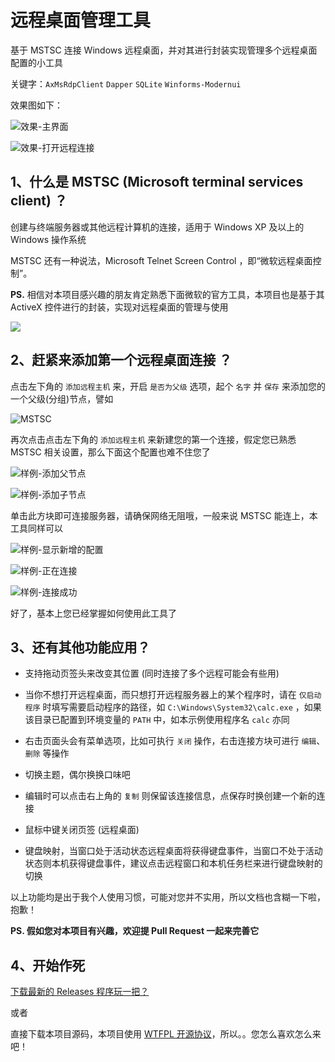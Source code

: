 # 远程桌面管理工具 

基于 MSTSC 连接 Windows 远程桌面，并对其进行封装实现管理多个远程桌面配置的小工具

关键字：`AxMsRdpClient` `Dapper` `SQLite` `Winforms-Modernui`

效果图如下：

![效果-主界面](https://github.com/wang9563/RemoteDesktopManage/blob/master/Images/%E6%95%88%E6%9E%9C-%E4%B8%BB%E7%95%8C%E9%9D%A2.png)

![效果-打开远程连接](https://github.com/wang9563/RemoteDesktopManage/blob/master/Images/%E6%95%88%E6%9E%9C-%E6%89%93%E5%BC%80%E8%BF%9C%E7%A8%8B%E8%BF%9E%E6%8E%A5.png)


## 1、什么是 MSTSC (Microsoft terminal services client) ？
创建与终端服务器或其他远程计算机的连接，适用于 Windows XP 及以上的 Windows 操作系统

MSTSC 还有一种说法，Microsoft Telnet Screen Control ，即“微软远程桌面控制”。

**PS.** 相信对本项目感兴趣的朋友肯定熟悉下面微软的官方工具，本项目也是基于其 ActiveX 控件进行的封装，实现对远程桌面的管理与使用

![](http://olhzls0dg.bkt.clouddn.com/18-5-8/22175420.jpg)

## 2、赶紧来添加第一个远程桌面连接 ？
点击左下角的 `添加远程主机` 来，开启 `是否为父级` 选项，起个 `名字` 并 `保存` 来添加您的一个父级(分组)节点，譬如

![MSTSC](https://github.com/wang9563/RemoteDesktopManage/blob/master/Images/MSTSC.png)

再次点击点击左下角的 `添加远程主机` 来新建您的第一个连接，假定您已熟悉 MSTSC 相关设置，那么下面这个配置也难不住您了

![样例-添加父节点](https://github.com/wang9563/RemoteDesktopManage/blob/master/Images/%E6%A0%B7%E4%BE%8B-%E6%B7%BB%E5%8A%A0%E7%88%B6%E8%8A%82%E7%82%B9.png)

![样例-添加子节点](https://github.com/wang9563/RemoteDesktopManage/blob/master/Images/%E6%A0%B7%E4%BE%8B-%E6%B7%BB%E5%8A%A0%E5%AD%90%E8%8A%82%E7%82%B9.png)

单击此方块即可连接服务器，请确保网络无阻哦，一般来说 MSTSC 能连上，本工具同样可以

![样例-显示新增的配置](https://github.com/wang9563/RemoteDesktopManage/blob/master/Images/%E6%A0%B7%E4%BE%8B-%E6%98%BE%E7%A4%BA%E6%96%B0%E5%A2%9E%E7%9A%84%E9%85%8D%E7%BD%AE.png)

![样例-正在连接](https://github.com/wang9563/RemoteDesktopManage/blob/master/Images/%E6%A0%B7%E4%BE%8B-%E6%AD%A3%E5%9C%A8%E8%BF%9E%E6%8E%A5.png)

![样例-连接成功](https://github.com/wang9563/RemoteDesktopManage/blob/master/Images/%E6%A0%B7%E4%BE%8B-%E8%BF%9E%E6%8E%A5%E6%88%90%E5%8A%9F.png)

好了，基本上您已经掌握如何使用此工具了

## 3、还有其他功能应用？

* 支持拖动页签头来改变其位置 (同时连接了多个远程可能会有些用)

* 当你不想打开远程桌面，而只想打开远程服务器上的某个程序时，请在 `仅启动程序` 时填写需要启动程序的路径，如 `C:\Windows\System32\calc.exe` ，如果该目录已配置到环境变量的 `PATH` 中，如本示例使用程序名 `calc` 亦同

* 右击页面头会有菜单选项，比如可执行 `关闭` 操作，右击连接方块可进行 `编辑`、`删除` 等操作
* 切换主题，偶尔换换口味吧
* 编辑时可以点击右上角的 `复制` 则保留该连接信息，点保存时换创建一个新的连接
* 鼠标中键关闭页签 (远程桌面)
* 键盘映射，当窗口处于活动状态远程桌面将获得键盘事件，当窗口不处于活动状态则本机获得键盘事件，建议点击远程窗口和本机任务栏来进行键盘映射的切换

以上功能均是出于我个人使用习惯，可能对您并不实用，所以文档也含糊一下啦，抱歉！

**PS. 假如您对本项目有兴趣，欢迎提 Pull Request 一起来完善它**

## 4、开始作死

[下载最新的 Releases 程序玩一把？](https://github.com/wang9563/RemoteDesktopManage/releases)

或者

直接下载本项目源码，本项目使用 [WTFPL 开源协议](https://github.com/wang9563/RemoteDesktopManage/blob/master/LICENSE)，所以。。您怎么喜欢怎么来吧！
